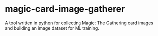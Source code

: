# magic-card-image-gatherer
A tool written in python for collecting Magic: The Gathering card images and building an image dataset for ML training.
